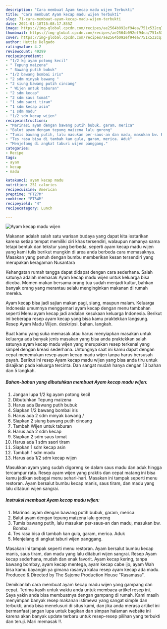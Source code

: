 ```yaml
---
description: "Cara membuat Ayam kecap madu wijen Terbukti"
title: "Cara membuat Ayam kecap madu wijen Terbukti"
slug: 71-cara-membuat-ayam-kecap-madu-wijen-terbukti
date: 2021-01-18T15:08:17.855Z
image: https://img-global.cpcdn.com/recipes/ae2564b092ef94ea/751x532cq70/ayam-kecap-madu-wijen-foto-resep-utama.jpg
thumbnail: https://img-global.cpcdn.com/recipes/ae2564b092ef94ea/751x532cq70/ayam-kecap-madu-wijen-foto-resep-utama.jpg
cover: https://img-global.cpcdn.com/recipes/ae2564b092ef94ea/751x532cq70/ayam-kecap-madu-wijen-foto-resep-utama.jpg
author: Hettie Delgado
ratingvalue: 4.2
reviewcount: 49299
recipeingredient:
- "1/2 kg ayam potong kecil"
- " Tepung maizena"
- " Bawang putih bubuk"
- "1/2 bawang bombai iris"
- "2 sdm minyak bawang "
- "2 siung bawang putih cincang"
- " Wijen untuk taburan"
- "2 sdm kecap"
- "2 sdm saus tomat"
- "1 sdm saori tiram"
- "1 sdm kecap asin"
- "1 sdm madu"
- "1/2 sdm kecap wijen"
recipeinstructions:
- "Marinasi ayam dengan bawang putih bubuk, garam, merica"
- "Balut ayam dengan tepung maizena lalu goreng"
- "Tumis bawang putih, lalu masukan per-saus-an dan madu, masukan bw. Bombai."
- "Tes rasa bisa di tambah kan gula, garam, merica. Aduk"
- "Menjelang di angkat taburi wijen panggang."
categories:
- Recipe
tags:
- ayam
- kecap
- madu

katakunci: ayam kecap madu 
nutrition: 251 calories
recipecuisine: American
preptime: "PT27M"
cooktime: "PT34M"
recipeyield: "4"
recipecategory: Lunch

---
```



![Ayam kecap madu wijen](https://img-global.cpcdn.com/recipes/ae2564b092ef94ea/751x532cq70/ayam-kecap-madu-wijen-foto-resep-utama.jpg)

Makanan adalah salah satu warisan budaya yang dapat kita lestarikan karena setiap tempat memiliki ciri khas tersendiri, walaupun namanya sama tetapi bentuk dan tekstur yang berbeda, seperti ayam kecap madu wijen yang kami tulis berikut mungkin di area anda berbeda cara memasaknya. Masakan yang penuh dengan bumbu memberikan kesan tersendiri yang merupakan keragaman Nusantara

Kehangatan rumah tangga dapat didapat dengan cara sederhana. Salah satunya adalah memasak Ayam kecap madu wijen untuk keluarga bisa dicoba. Momen makan bersama orang tua sudah menjadi kultur, bahkan banyak orang yang merantau selalu menginginkan makanan di rumah mereka.

Ayam kecap bisa jadi sajian makan pagi, siang, maupun malam. Keluarga Indonesia umumnya menggemari ayam kecap dengan menu tambahan seperti Menu ayam kecap jadi andalan kesukaan keluarga Indonesia. Berikut ini beberapa resep ayam kecap yang bisa kamu praktekkan langsung. Resep Ayam Madu Wijen. deskripsi. bahan. langkah.

Buat kamu yang suka memasak atau harus menyiapkan masakan untuk keluarga ada banyak jenis masakan yang bisa anda praktekkan salah satunya ayam kecap madu wijen yang merupakan resep terkenal yang simpel dengan kreasi sederhana. Untungnya saat ini kamu dapat dengan cepat menemukan resep ayam kecap madu wijen tanpa harus bersusah payah.
Berikut ini resep Ayam kecap madu wijen yang bisa anda tiru untuk disajikan pada keluarga tercinta. Dan sangat mudah hanya dengan 13 bahan dan 5 langkah.


<!--inarticleads1-->

##### Bahan-bahan yang dibutuhkan membuat Ayam kecap madu wijen:

1. Jangan lupa 1/2 kg ayam potong kecil
1. Dibutuhkan  Tepung maizena
1. Harus ada  Bawang putih bubuk
1. Siapkan 1/2 bawang bombai iris
1. Harus ada 2 sdm minyak bawang /
1. Siapkan 2 siung bawang putih cincang
1. Tambah  Wijen untuk taburan
1. Harus ada 2 sdm kecap
1. Siapkan 2 sdm saus tomat
1. Harus ada 1 sdm saori tiram
1. Siapkan 1 sdm kecap asin
1. Tambah 1 sdm madu
1. Harus ada 1/2 sdm kecap wijen


Masukkan ayam yang sudah digoreng ke dalam saus madu dan aduk hingga tercampur rata. Resep ayam wijen yang praktis dan cepat matang ini bisa kamu jadikan sebagai menu sehari-hari. Masakan ini tampak seperti menu restoran. Ayam bersalut bumbu kecap manis, saus tiram, dan madu yang lalu ditaburi wijen sangrai. 

<!--inarticleads2-->

##### Instruksi membuat  Ayam kecap madu wijen:

1. Marinasi ayam dengan bawang putih bubuk, garam, merica
1. Balut ayam dengan tepung maizena lalu goreng
1. Tumis bawang putih, lalu masukan per-saus-an dan madu, masukan bw. Bombai.
1. Tes rasa bisa di tambah kan gula, garam, merica. Aduk
1. Menjelang di angkat taburi wijen panggang.


Masakan ini tampak seperti menu restoran. Ayam bersalut bumbu kecap manis, saus tiram, dan madu yang lalu ditaburi wijen sangrai. Resep Ayam kecap sederhana, mudah dan enak favorit. Ayam kecap kering, tanpa bawang bombay, ayam kecap mentega, ayam kecap cabe ijo, ayam Wah bisa kamu bayangin ya gimana rasanya kalau resep ayam kecap ada madu. Produced &amp; Directed by The Sajome Production House &#34;Rasamasa&#34;. 

Demikianlah cara membuat ayam kecap madu wijen yang gampang dan cepat. Terima kasih untuk waktu anda untuk membaca artikel resep ini. Saya yakin anda bisa membuatnya dengan gampang di rumah. Kami masih menyimpan banyak resep makanan istimewa yang sangat simple dan terbukti, anda bisa menelusuri di situs kami, dan jika anda merasa artikel ini bermanfaat jangan lupa untuk bagikan dan simpan halaman website ini karena akan banyak update terbaru untuk resep-resep pilihan yang terbukti dan teruji. Mari memasak !!. 

